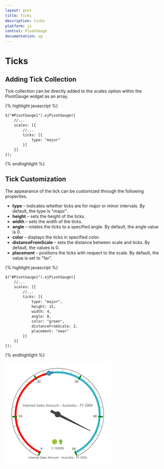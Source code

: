 ```yaml
---
layout: post
title: Ticks
description: ticks
platform: js
control: PivotGauge
documentation: ug
---
```


# Ticks

## Adding Tick Collection

Tick collection can be directly added to the scales option within the PivotGauge widget as an array.

{% highlight javascript %}

    $("#PivotGauge1").ejPivotGauge({
        //...
        scales: [{
            //...
            ticks: [{
                type: "major"
            }]
        }]
    });

{% endhighlight %}

## Tick Customization

The appearance of the tick can be customized through the following properties.

* **type** – indicates whether ticks are for major or minor intervals. By default, the type is "major".
* **height** – sets the height of the ticks.
* **width** – sets the width of the ticks.
* **angle** – rotates the ticks to a specified angle. By default, the angle value is 0.
* **color** – displays the ticks in specified color.
* **distanceFromScale** – sets the distance between scale and ticks. By default, the values is 0.
* **placement** – positions the ticks with respect to the scale.  By default, the value is set to "far".

{% highlight javascript %}

    $("#PivotGauge1").ejPivotGauge({
        //...
        scales: [{
            //...
            ticks: [{
                type: "major",
                height: 15,
                width: 4,
                angle: 0,
                color: "green",
                distanceFromScale: 2,
                placement: "near"
            }]
        }]
    });

{% endhighlight %}

![](Ticks_images/TickCustomization.png) 

